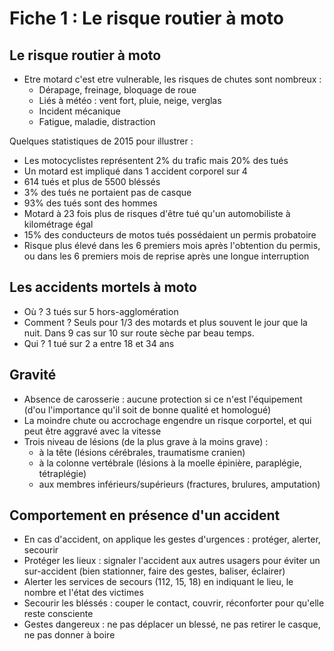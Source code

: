# Fiche 1 : Le risque routier à moto

## Le risque routier à moto

-  Etre motard c'est etre vulnerable, les risques de chutes sont nombreux :
    * Dérapage, freinage, bloquage de roue
    * Liés à météo : vent fort, pluie, neige, verglas
    * Incident mécanique
    * Fatigue, maladie, distraction

Quelques statistiques de 2015 pour illustrer :
- Les motocyclistes représentent 2% du trafic mais 20% des tués
- Un motard est impliqué dans 1 accident corporel sur 4
- 614 tués et plus de 5500 bléssés
- 3% des tués ne portaient pas de casque
- 93% des tués sont des hommes
- Motard à 23 fois plus de risques d'être tué qu'un automobiliste à kilométrage égal
- 15% des conducteurs de motos tués possédaient un permis probatoire
- Risque plus élevé dans les 6 premiers mois après l'obtention du permis, ou dans les 6 premiers mois de reprise après une longue interruption


## Les accidents mortels à moto

- Où ? 3 tués sur 5 hors-agglomération
- Comment ? Seuls pour 1/3 des motards et plus souvent le jour que la nuit. Dans 9 cas sur 10 sur route sèche par beau temps.
- Qui ? 1 tué sur 2 a entre 18 et 34 ans

## Gravité

- Absence de carosserie : aucune protection si ce n'est l'équipement (d'ou l'importance qu'il soit de bonne qualité et homologué)
- La moindre chute ou accrochage engendre un risque corportel, et qui peut être aggravé avec la vitesse
- Trois niveau de lésions (de la plus grave à la moins grave) :
    - à la tête (lésions cérébrales, traumatisme cranien)
    - à la colonne vertébrale (lésions à la moelle épinière, paraplégie, tétraplégie)
    - aux membres inférieurs/supérieurs (fractures, brulures, amputation)


## Comportement en présence d'un accident

- En cas d'accident, on applique les gestes d'urgences : protéger, alerter, secourir
- Protéger les lieux : signaler l'accident aux autres usagers pour éviter un sur-accident (bien stationner, faire des gestes, baliser, éclairer)
- Alerter les services de secours (112, 15, 18) en indiquant le lieu, le nombre et l'état des victimes
- Secourir les bléssés : couper le contact, couvrir, réconforter pour qu'elle reste consciente
- Gestes dangereux : ne pas déplacer un blessé, ne pas retirer le casque, ne pas donner à boire